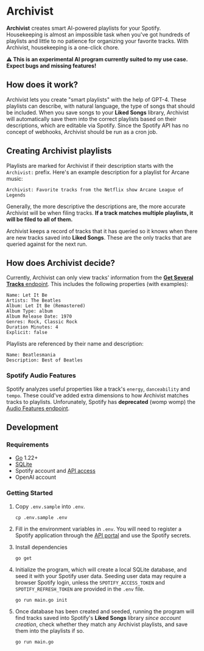 # Archivist

**Archivist** creates smart AI-powered playlists for your Spotify. Housekeeping is almost an impossible task when you've got hundreds of playlists and little to no patience for organizing your favorite tracks. With Archivist, housekeeping is a one-click chore.

**⚠️ This is an experimental AI program currently suited to my use case. Expect bugs and missing features!**

## How does it work?

Archivist lets you create "smart playlists" with the help of GPT-4. These playlists can describe, with natural language, the type of songs that should be included. When you save songs to your **Liked Songs** library, Archivist will automatically save them into the correct playlists based on their descriptions, which are editable via Spotify. Since the Spotify API has no concept of webhooks, Archivist should be run as a cron job.

## Creating Archivist playlists

Playlists are marked for Archivist if their description starts with the `Archivist:` prefix. Here's an example description for a playlist for Arcane music:

```
Archivist: Favorite tracks from the Netflix show Arcane League of Legends
```

Generally, the more descriptive the descriptions are, the more accurate Archivist will be when filing tracks. **If a track matches multiple playlists, it will be filed to all of them.**

Archivist keeps a record of tracks that it has queried so it knows when there are new tracks saved into **Liked Songs**. These are the only tracks that are queried against for the next run.

## How does Archivist decide?

Currently, Archivist can only view tracks' information from the [**Get Several Tracks** endpoint](https://developer.spotify.com/documentation/web-api/reference/get-several-tracks). This includes the following properties (with examples):

```
Name: Let It Be
Artists: The Beatles
Album: Let It Be (Remastered)
Album Type: album
Album Release Date: 1970
Genres: Rock, Classic Rock
Duration Minutes: 4
Explicit: false
```

Playlists are referenced by their name and description:

```
Name: Beatlesmania
Description: Best of Beatles
```

### Spotify Audio Features

Spotify analyzes useful properties like a track's `energy`, `danceability` and `tempo`. These could've added extra dimensions to how Archivist matches tracks to playlists. Unforunately, Spotify has **deprecated** (womp womp) the [Audio Features endpoint](https://developer.spotify.com/documentation/web-api/reference/get-audio-analysis).

## Development

### Requirements

- [Go](https://go.dev/) 1.22+
- [SQLite](https://www.sqlite.org/)
- Spotify account and [API access](https://developer.spotify.com/)
- OpenAI account

### Getting Started

1. Copy `.env.sample` into `.env`.

   ```
   cp .env.sample .env
   ```

1. Fill in the environment variables in `.env`. You will need to register a Spotify application through the [API portal](https://developer.spotify.com/) and use the Spotify secrets.

1. Install dependencies

   ```
   go get
   ```

1. Initialize the program, which will create a local SQLite database, and seed it with your Spotify user data. Seeding user data may require a browser Spotify login, unless the `SPOTIFY_ACCESS_TOKEN` and `SPOTIFY_REFRESH_TOKEN` are provided in the `.env` file.

   ```
   go run main.go init
   ```

1. Once database has been created and seeded, running the program will find tracks saved into Spotify's **Liked Songs** library _since account creation_, check whether they match any Archivist playlists, and save them into the playlists if so.

   ```
   go run main.go
   ```
